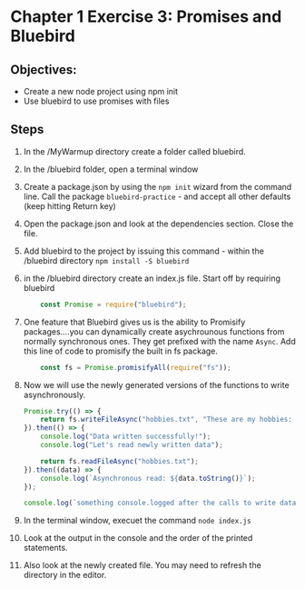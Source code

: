 # Chapter 1 Exercise 3: Promises and Bluebird

## Objectives:
* Create a new node project using npm init
* Use bluebird to use promises with files

## Steps

1. In the /MyWarmup directory create a folder called bluebird.

1. In the /bluebird folder, open a terminal window

1. Create a package.json by using the `npm init` wizard from the command line. Call the package `bluebird-practice` - and accept all other defaults (keep hitting Return key)

1. Open the package.json and look at the dependencies section. Close the file.

1. Add bluebird to the project by issuing this command - within the /bluebird directory  `npm install -S bluebird`

1. in the /bluebird directory create an index.js file. Start off by requiring bluebird

    ``` javascript
        const Promise = require("bluebird");
    ```

1. One feature that Bluebird gives us is the ability to Promisify packages....you can dynamically create asychrounous functions from normally synchronous ones. They get prefixed with the name `Async`. Add this line of code to promisify the built in fs package.

    ``` javascript
        const fs = Promise.promisifyAll(require("fs"));
    ```

1. Now we will use the newly generated versions of the functions to write asynchronously.
    ``` javascript
    Promise.try(() => {
        return fs.writeFileAsync("hobbies.txt", "These are my hobbies: swimming, running, painting!");
    }).then(() => {
        console.log("Data written successfully!");
        console.log("Let's read newly written data");

        return fs.readFileAsync("hobbies.txt");
    }).then((data) => {
        console.log(`Asynchronous read: ${data.toString()}`);
    });

    console.log(`something console.logged after the calls to write data`);

    ```

1. In the terminal window, execuet the command `node index.js`

1. Look at the output in the console and the order of the printed statements.

1. Also look at the newly created file. You may need to refresh the directory in the editor.